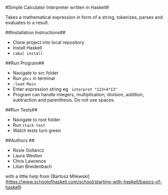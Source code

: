 #Simple Calculator Interpreter written in Haskell#

Takes a mathematical expression in form of a string, tokenizes, parses and evaluates to a result.

##Installation Instructions##
- Clone project into local repository
- Install Haskell
- ``cabal install``

##Run Program##
- Navigate to src folder
- Run ``ghci`` in terminal
- ``:load Main``
- Enter expression string eg `` interpret "123+4*13"``
- Program can handle integers, multiplication, division, addition, subtraction and parenthesis. Do not use spaces.


##Run Tests##
- Navigate to root folder
- Run ``stack test``
- Watch tests turn green

##Authors ##
- Rosie Gollancz
- Laura Weston
- Chris Lawrence
- Lilian Breidenbach

with a little help from [Bartosz Milewski] (https://www.schoolofhaskell.com/school/starting-with-haskell/basics-of-haskell)
